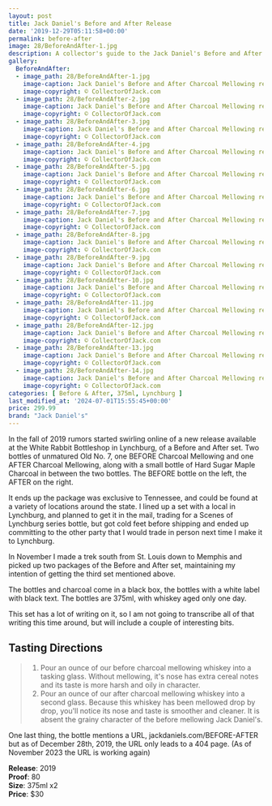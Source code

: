 ```yaml
---
layout: post
title: Jack Daniel's Before and After Release
date: '2019-12-29T05:11:58+00:00'
permalink: before-after
image: 28/BeforeAndAfter-1.jpg
description: A collector's guide to the Jack Daniel's Before and After Charcoal Mellowing release 
gallery:
  BeforeAndAfter:
  - image_path: 28/BeforeAndAfter-1.jpg
    image-caption: Jack Daniel's Before and After Charcoal Mellowing release
    image-copyright: © CollectorOfJack.com
  - image_path: 28/BeforeAndAfter-2.jpg
    image-caption: Jack Daniel's Before and After Charcoal Mellowing release
    image-copyright: © CollectorOfJack.com
  - image_path: 28/BeforeAndAfter-3.jpg
    image-caption: Jack Daniel's Before and After Charcoal Mellowing release
    image-copyright: © CollectorOfJack.com
  - image_path: 28/BeforeAndAfter-4.jpg
    image-caption: Jack Daniel's Before and After Charcoal Mellowing release
    image-copyright: © CollectorOfJack.com
  - image_path: 28/BeforeAndAfter-5.jpg
    image-caption: Jack Daniel's Before and After Charcoal Mellowing release
    image-copyright: © CollectorOfJack.com
  - image_path: 28/BeforeAndAfter-6.jpg
    image-caption: Jack Daniel's Before and After Charcoal Mellowing release
    image-copyright: © CollectorOfJack.com
  - image_path: 28/BeforeAndAfter-7.jpg
    image-caption: Jack Daniel's Before and After Charcoal Mellowing release
    image-copyright: © CollectorOfJack.com
  - image_path: 28/BeforeAndAfter-8.jpg
    image-caption: Jack Daniel's Before and After Charcoal Mellowing release
    image-copyright: © CollectorOfJack.com
  - image_path: 28/BeforeAndAfter-9.jpg
    image-caption: Jack Daniel's Before and After Charcoal Mellowing release
    image-copyright: © CollectorOfJack.com
  - image_path: 28/BeforeAndAfter-10.jpg
    image-caption: Jack Daniel's Before and After Charcoal Mellowing release
    image-copyright: © CollectorOfJack.com
  - image_path: 28/BeforeAndAfter-11.jpg
    image-caption: Jack Daniel's Before and After Charcoal Mellowing release
    image-copyright: © CollectorOfJack.com
  - image_path: 28/BeforeAndAfter-12.jpg
    image-caption: Jack Daniel's Before and After Charcoal Mellowing release
    image-copyright: © CollectorOfJack.com
  - image_path: 28/BeforeAndAfter-13.jpg
    image-caption: Jack Daniel's Before and After Charcoal Mellowing release
    image-copyright: © CollectorOfJack.com
  - image_path: 28/BeforeAndAfter-14.jpg
    image-caption: Jack Daniel's Before and After Charcoal Mellowing release
    image-copyright: © CollectorOfJack.com
categories: [ Before & After, 375ml, Lynchburg ]
last_modified_at: '2024-07-01T15:55:45+00:00'
price: 299.99
brand: "Jack Daniel's"
---
```

In the fall of 2019 rumors started swirling online of a new release available at the White Rabbit Bottleshop in Lynchburg, of a Before and After set. Two bottles of unmatured Old No. 7, one BEFORE Charcoal Mellowing and one AFTER Charcoal Mellowing, along with a small bottle of Hard Sugar Maple Charcoal in between the two bottles. The BEFORE bottle on the left, the AFTER on the right.

It ends up the package was exclusive to Tennessee, and could be found at a variety of locations around the state. I lined up a set with a local in Lynchburg, and planned to get it in the mail, trading for a Scenes of Lynchburg series bottle, but got cold feet before shipping and ended up committing to the other party that I would trade in person next time I make it to Lynchburg.

In November I made a trek south from St. Louis down to Memphis and picked up two packages of the Before and After set, maintaining my intention of getting the third set mentioned above.

The bottles and charcoal come in a black box, the bottles with a white label with black text. The bottles are 375ml, with whiskey aged only one day.

This set has a lot of writing on it, so I am not going to transcribe all of that writing this time around, but will include a couple of interesting bits.

## Tasting Directions
   
> 1) Pour an ounce of our before charcoal mellowing whiskey into a tasking glass. Without mellowing, it's nose has extra cereal notes and its taste is more harsh and oily in character.  
> 2) Pour an ounce of our after charcoal mellowing whiskey into a second glass. Because this whiskey has been mellowed drop by drop, you'll notice its nose and taste is smoother and cleaner. It is absent the grainy character of the before mellowing Jack Daniel's.


One last thing, the bottle mentions a URL, jackdaniels.com/BEFORE-AFTER but as of December 28th, 2019, the URL only leads to a 404 page. (As of November 2023 the URL is working again)

**Release**: 2019  
**Proof**: 80   
**Size**: 375ml x2  
**Price**: $30  
